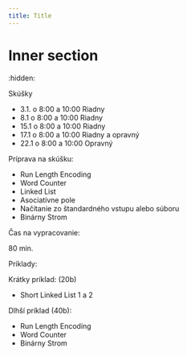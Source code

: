 ```yaml
---
title: Title
---
```

# Inner section
:hidden:

Skúšky

- 3.1. o 8:00 a 10:00 Riadny
- 8.1 o 8:00 a 10:00 Riadny
- 15.1 o 8:00 a 10:00 Riadny
- 17.1 o 8:00 a 10:00 Riadny a opravný
- 22.1 o 8:00 a 10:00 Opravný

Príprava na skúšku:

- Run Length Encoding
- Word Counter
- Linked List
- Asociatívne pole
- Načítanie zo štandardného vstupu alebo súboru
- Binárny Strom

Čas na vypracovanie:

80 min.

Príklady:

Krátky príklad: (20b)

- Short Linked List 1 a 2

Dlhší príklad (40b):

- Run Length Encoding
- Word Counter
- Binárny Strom



